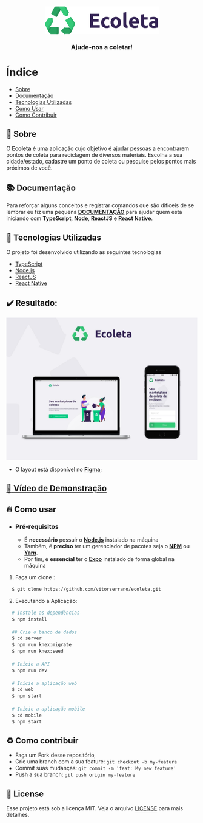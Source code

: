 <h3 align="center">
    <img alt="Logo" title="#logo" width="300px" src=".readme/logo.png">
    <br><br>
    <b>Ajude-nos a coletar!</b>  
    <br>
</h3>

# Índice

- [Sobre](#sobre)
- [Documentação](#documentacao)
- [Tecnologias Utilizadas](#tecnologias-utilizadas)
- [Como Usar](#como-usar)
- [Como Contribuir](#como-contribuir)

<a id="sobre"></a>

## :bookmark: Sobre

O <strong>Ecoleta</strong> é uma aplicação cujo objetivo é ajudar pessoas a encontrarem pontos de coleta para reciclagem de diversos materiais. Escolha a sua cidade/estado, cadastre um ponto de coleta ou pesquise pelos pontos mais próximos de você.

<a id="documentacao"></a>

## :books: Documentação

Para reforçar alguns conceitos e registrar comandos que são dificeis de se lembrar eu fiz uma pequena **[DOCUMENTAÇÃO](DOCUMENTATION.md)** para ajudar quem esta iniciando com **TypeScript**, **Node**, **ReactJS** e **React Native**.

<a id="tecnologias-utilizadas"></a>

## :rocket: Tecnologias Utilizadas

O projeto foi desenvolvido utilizando as seguintes tecnologias

- [TypeScript](https://www.typescriptlang.org/)
- [Node.js](https://nodejs.org/en/)
- [ReactJS](https://reactjs.org/)
- [React Native](https://reactnative.dev/)

## :heavy_check_mark: Resultado:

<img alt="Logo" title="#logo" width="750px" src=".readme/app.jpeg">

- O layout está disponível no **[Figma](https://www.figma.com/file/1SxgOMojOB2zYT0Mdk28lB/)**;

## [:movie_camera: Vídeo de Demonstração](https://www.youtube.com/watch?v=Vy96B0IjAso)

<a id="como-usar"></a>

## :fire: Como usar

- ### **Pré-requisitos**

  - É **necessário** possuir o **[Node.js](https://nodejs.org/en/)** instalado na máquina
  - Também, é **preciso** ter um gerenciador de pacotes seja o **[NPM](https://www.npmjs.com/)** ou **[Yarn](https://yarnpkg.com/)**.
  - Por fim, é **essencial** ter o **[Expo](https://expo.io/)** instalado de forma global na máquina

1. Faça um clone :

```sh
  $ git clone https://github.com/vitorserrano/ecoleta.git
```

2. Executando a Aplicação:

```sh
  # Instale as dependências
  $ npm install

  ## Crie o banco de dados
  $ cd server
  $ npm run knex:migrate
  $ npm run knex:seed

  # Inicie a API
  $ npm run dev

  # Inicie a aplicação web
  $ cd web
  $ npm start

  # Inicie a aplicação mobile
  $ cd mobile
  $ npm start
```

<a id="como-contribuir"></a>

## :recycle: Como contribuir

- Faça um Fork desse repositório,
- Crie uma branch com a sua feature: `git checkout -b my-feature`
- Commit suas mudanças: `git commit -m 'feat: My new feature'`
- Push a sua branch: `git push origin my-feature`

## :memo: License

Esse projeto está sob a licença MIT. Veja o arquivo [LICENSE](LICENSE.md) para mais detalhes.
